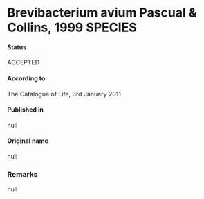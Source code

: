 # Brevibacterium avium Pascual & Collins, 1999 SPECIES

#### Status
ACCEPTED

#### According to
The Catalogue of Life, 3rd January 2011

#### Published in
null

#### Original name
null

### Remarks
null